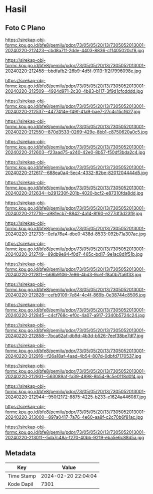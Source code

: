 # Hasil

## Foto C Plano

https://sirekap-obj-formc.kpu.go.id/bfe8/pemilu/pdpr/73/05/05/20/13/7305052013001-20240220-212423--cbd8a71f-2dde-4403-8836-c11405020cf8.jpg

https://sirekap-obj-formc.kpu.go.id/bfe8/pemilu/pdpr/73/05/05/20/13/7305052013001-20240220-212458--bbdfafb2-26b9-4d5f-9113-1f2f7996098e.jpg

https://sirekap-obj-formc.kpu.go.id/bfe8/pemilu/pdpr/73/05/05/20/13/7305052013001-20240220-212509--4924d971-2c30-4b83-b117-3f9d1cfcdddd.jpg

https://sirekap-obj-formc.kpu.go.id/bfe8/pemilu/pdpr/73/05/05/20/13/7305052013001-20240220-212537--4477414e-f49f-41a9-bae7-27c4c15cf627.jpg

https://sirekap-obj-formc.kpu.go.id/bfe8/pemilu/pdpr/73/05/05/20/13/7305052013001-20240220-212550--870d3533-0269-429e-8bb1-c8750620a0c5.jpg

https://sirekap-obj-formc.kpu.go.id/bfe8/pemilu/pdpr/73/05/05/20/13/7305052013001-20240220-212603--f23aad75-a240-42e0-8b57-f50df3bda2c4.jpg

https://sirekap-obj-formc.kpu.go.id/bfe8/pemilu/pdpr/73/05/05/20/13/7305052013001-20240220-212617--688ea0a4-5ec4-4332-82be-8201204444d5.jpg

https://sirekap-obj-formc.kpu.go.id/bfe8/pemilu/pdpr/73/05/05/20/13/7305052013001-20240220-212634--b291230f-201b-4020-bcf2-e87310fda8dd.jpg

https://sirekap-obj-formc.kpu.go.id/bfe8/pemilu/pdpr/73/05/05/20/13/7305052013001-20240220-212716--a981ecb7-8842-4a14-8f60-e277df3d23f9.jpg

https://sirekap-obj-formc.kpu.go.id/bfe8/pemilu/pdpr/73/05/05/20/13/7305052013001-20240220-212733--0efa76a4-dbe0-438d-8533-092b71a307ac.jpg

https://sirekap-obj-formc.kpu.go.id/bfe8/pemilu/pdpr/73/05/05/20/13/7305052013001-20240220-212749--89db9e94-f0d7-465c-bd17-9e1ac8d1f51b.jpg

https://sirekap-obj-formc.kpu.go.id/bfe8/pemilu/pdpr/73/05/05/20/13/7305052013001-20240220-212811--b68b9106-7e96-4bd3-9cef-f8a0b7fa6f33.jpg

https://sirekap-obj-formc.kpu.go.id/bfe8/pemilu/pdpr/73/05/05/20/13/7305052013001-20240220-212828--cefb9109-7e84-4c4f-869b-0e38744c8506.jpg

https://sirekap-obj-formc.kpu.go.id/bfe8/pemilu/pdpr/73/05/05/20/13/7305052013001-20240220-212845--c4cf768c-ef0c-4a07-a917-2340b5724c24.jpg

https://sirekap-obj-formc.kpu.go.id/bfe8/pemilu/pdpr/73/05/05/20/13/7305052013001-20240220-212858--7bca62af-db9d-4b3d-b526-7eef38be7df7.jpg

https://sirekap-obj-formc.kpu.go.id/bfe8/pemilu/pdpr/73/05/05/20/13/7305052013001-20240220-212916--f26a18af-4aad-4b54-807d-0dbfd7170537.jpg

https://sirekap-obj-formc.kpu.go.id/bfe8/pemilu/pdpr/73/05/05/20/13/7305052013001-20240220-212931--563089af-fa39-4898-8b54-9c5e0118d0f4.jpg

https://sirekap-obj-formc.kpu.go.id/bfe8/pemilu/pdpr/73/05/05/20/13/7305052013001-20240220-212944--950f2172-8875-4225-b233-e1624a446087.jpg

https://sirekap-obj-formc.kpu.go.id/bfe8/pemilu/pdpr/73/05/05/20/13/7305052013001-20240220-213000--897a0417-7a76-4e60-aa8f-c2c70b6f81ac.jpg

https://sirekap-obj-formc.kpu.go.id/bfe8/pemilu/pdpr/73/05/05/20/13/7305052013001-20240220-213011--5da7c48a-f270-40bb-9219-eba5e6c88d5a.jpg


## Metadata

| Key        | Value               |
| ---------- | ------------------- |
| Time Stamp | 2024-02-20 22:04:04 |
| Kode Dapil | 7301                |




